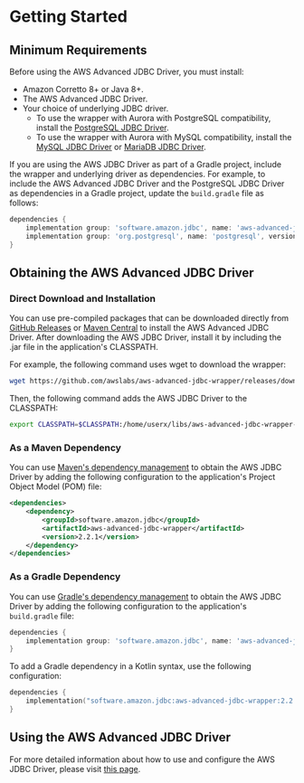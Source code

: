 # Getting Started

## Minimum Requirements

Before using the AWS Advanced JDBC Driver, you must install:

- Amazon Corretto 8+ or Java 8+.
- The AWS Advanced JDBC Driver.
- Your choice of underlying JDBC driver. 
  - To use the wrapper with Aurora with PostgreSQL compatibility, install the [PostgreSQL JDBC Driver](https://github.com/pgjdbc/pgjdbc).
  - To use the wrapper with Aurora with MySQL compatibility, install the [MySQL JDBC Driver](https://github.com/mysql/mysql-connector-j) or [MariaDB JDBC Driver](https://github.com/mariadb-corporation/mariadb-connector-j).

If you are using the AWS JDBC Driver as part of a Gradle project, include the wrapper and underlying driver as dependencies.  For example, to include the AWS Advanced JDBC Driver and the PostgreSQL JDBC Driver as dependencies in a Gradle project, update the ```build.gradle``` file as follows:

```gradle
dependencies {
    implementation group: 'software.amazon.jdbc', name: 'aws-advanced-jdbc-wrapper', version: '2.2.1'
    implementation group: 'org.postgresql', name: 'postgresql', version: '42.5.0'
}
```

## Obtaining the AWS Advanced JDBC Driver

### Direct Download and Installation

You can use pre-compiled packages that can be downloaded directly from [GitHub Releases](https://github.com/awslabs/aws-advanced-jdbc-wrapper/releases) or [Maven Central](https://search.maven.org/search?q=g:software.amazon.jdbc) to install the AWS Advanced JDBC Driver. After downloading the AWS JDBC Driver, install it by including the .jar file in the application's CLASSPATH.

For example, the following command uses wget to download the wrapper:

```bash
wget https://github.com/awslabs/aws-advanced-jdbc-wrapper/releases/download/2.2.1/aws-advanced-jdbc-wrapper-2.2.1.jar
```

Then, the following command adds the AWS JDBC Driver to the CLASSPATH:

```bash
export CLASSPATH=$CLASSPATH:/home/userx/libs/aws-advanced-jdbc-wrapper-2.2.1.jar
```

### As a Maven Dependency

You can use [Maven's dependency management](https://search.maven.org/search?q=g:software.amazon.jdbc) to obtain the AWS JDBC Driver by adding the following configuration to the application's Project Object Model (POM) file:

```xml
<dependencies>
    <dependency>
        <groupId>software.amazon.jdbc</groupId>
        <artifactId>aws-advanced-jdbc-wrapper</artifactId>
        <version>2.2.1</version>
    </dependency>
</dependencies>
```

### As a Gradle Dependency

You can use [Gradle's dependency management](https://search.maven.org/search?q=g:software.amazon.jdbc) to obtain the AWS JDBC Driver by adding the following configuration to the application's ```build.gradle``` file:

```gradle
dependencies {
    implementation group: 'software.amazon.jdbc', name: 'aws-advanced-jdbc-wrapper', version: '2.2.1'
}
```

To add a Gradle dependency in a Kotlin syntax, use the following configuration:

```kotlin
dependencies {
    implementation("software.amazon.jdbc:aws-advanced-jdbc-wrapper:2.2.1")
}
```

## Using the AWS Advanced JDBC Driver

For more detailed information about how to use and configure the AWS JDBC Driver, please visit [this page](using-the-jdbc-driver/UsingTheJdbcDriver.md).
